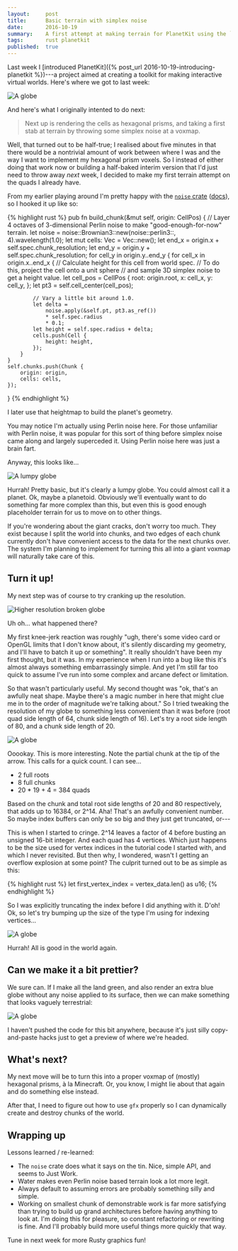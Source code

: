 ```yaml
---
layout:     post
title:      Basic terrain with simplex noise
date:       2016-10-19
summary:    A first attempt at making terrain for PlanetKit using the `noise` crate.
tags:       rust planetkit
published:  true
---
```


Last week I [introduced PlanetKit]({% post_url 2016-10-19-introducing-planetkit %})---a project aimed at creating a toolkit for making interactive virtual worlds. Here's where we got to last week:

![A globe](/images/globe-outside.png)

And here's what I originally intented to do next:

> Next up is rendering the cells as hexagonal prisms, and taking a first stab at terrain by throwing some simplex noise at a voxmap.

Well, that turned out to be half-true; I realised about five minutes in that there would be a nontrivial amount of work between where I was and the way I want to implement my hexagonal prism voxels. So I instead of either doing that work now or building a half-baked interim version that I'd just need to throw away _next_ week, I decided to make my first terrain attempt on the quads I already have.

From my earlier playing around I'm pretty happy with the [`noise` crate](https://crates.io/crates/noise) ([docs](https://docs.rs/noise/0.2.0/noise/)), so I hooked it up like so:

{% highlight rust %}
pub fn build_chunk(&mut self, origin: CellPos) {
    // Layer 4 octaves of 3-dimensional Perlin noise to make "good-enough-for-now" terrain.
    let noise = noise::Brownian3::new(noise::perlin3::<f64>, 4).wavelength(1.0);
    let mut cells: Vec<Cell> = Vec::new();
    let end_x = origin.x + self.spec.chunk_resolution;
    let end_y = origin.y + self.spec.chunk_resolution;
    for cell_y in origin.y..end_y {
        for cell_x in origin.x..end_x {
            // Calculate height for this cell from world spec.
            // To do this, project the cell onto a unit sphere
            // and sample 3D simplex noise to get a height value.
            let cell_pos = CellPos {
                root: origin.root,
                x: cell_x,
                y: cell_y,
            };
            let pt3 = self.cell_center(cell_pos);

            // Vary a little bit around 1.0.
            let delta =
                noise.apply(&self.pt, pt3.as_ref())
                * self.spec.radius
                * 0.1;
            let height = self.spec.radius + delta;
            cells.push(Cell {
                height: height,
            });
        }
    }
    self.chunks.push(Chunk {
        origin: origin,
        cells: cells,
    });
}
{% endhighlight %}

I later use that heightmap to build the planet's geometry.

You may notice I'm actually using Perlin noise here. For those unfamiliar with Perlin noise, it was popular for this sort of thing before simplex noise came along and largely superceded it. Using Perlin noise here was just a brain fart.

Anyway, this looks like...

![A lumpy globe](/images/terrain/basic-terrain.png)

Hurrah! Pretty basic, but it's clearly a lumpy globe. You could almost call it a planet. Ok, maybe a planetoid. Obviously we'll eventually want to do something far more complex than this, but even this is good enough placeholder terrain for us to move on to other things.

If you're wondering about the giant cracks, don't worry too much. They exist because I split the world into chunks, and two edges of each chunk currently don't have convenient access to the data for the next chunks over. The system I'm planning to implement for turning this all into a giant voxmap will naturally take care of this.


## Turn it up!

My next step was of course to try cranking up the resolution.

![Higher resolution broken globe](/images/terrain/high-res-terrain-missing-geometry.png)

Uh oh... what happened there?

My first knee-jerk reaction was roughly "ugh, there's some video card or OpenGL limits that I don't know about, it's silently discarding my geometry, and I'll have to batch it up or something". It really shouldn't have been my first thought, but it was. In my experience when I run into a bug like this it's almost always something embarrassingly simple. And yet I'm still far too quick to assume I've run into some complex and arcane defect or limitation.

So that wasn't particularly useful. My second thought was "ok, that's an awfully neat shape. Maybe there's a magic number in here that might clue me in to the order of magnitude we're talking about." So I tried tweaking the resolution of my globe to something less convenient than it was before (root quad side length of 64, chunk side length of 16). Let's try a root side length of 80, and a chunk side length of 20.

![A globe](/images/terrain/high-res-terrain-counting.png)

Ooookay. This is more interesting. Note the partial chunk at the tip of the arrow. This calls for a quick count. I can see...

- 2 full roots
- 8 full chunks
- 20 * 19 + 4 = 384 quads

Based on the chunk and total root side lengths of 20 and 80 respectively, that adds up to 16384, or 2^14. Aha! That's an awfully convenient number. So maybe index buffers can only be so big and they just get truncated, or---

This is when I started to cringe. 2^14 leaves a factor of 4 before busting an unsigned 16-bit integer. And each quad has 4 vertices. Which just happens to be the size used for vertex indices in the tutorial code I started with, and which I never revisited. But then why, I wondered, wasn't I getting an overflow explosion at some point? The culprit turned out to be as simple as this:

{% highlight rust %}
let first_vertex_index = vertex_data.len() as u16;
{% endhighlight %}

So I was explicitly truncating the index before I did anything with it. D'oh! Ok, so let's try bumping up the size of the type I'm using for indexing vertices...

![A globe](/images/terrain/high-res-terrain-working.png)

Hurrah! All is good in the world again.


## Can we make it a bit prettier?

We sure can. If I make all the land green, and also render an extra blue globe without any noise applied to its surface, then we can make something that looks vaguely terrestrial:

![A globe](/images/terrain/high-res-terrain-earth.png)

I haven't pushed the code for this bit anywhere, because it's just silly copy-and-paste hacks just to get a preview of where we're headed.


## What's next?

My next move will be to turn this into a proper voxmap of (mostly) hexagonal prisms, à la Minecraft. Or, you know, I might lie about that again and do something else instead.

After that, I need to figure out how to use `gfx` properly so I can dynamically create and destroy chunks of the world.


## Wrapping up

Lessons learned / re-learned:

- The `noise` crate does what it says on the tin. Nice, simple API, and seems to Just Work.
- Water makes even Perlin noise based terrain look a lot more legit.
- Always default to assuming errors are probably something silly and simple.
- Working on smallest chunk of demonstrable work is far more satisfying than trying to build up grand architectures before having anything to look at. I'm doing this for pleasure, so constant refactoring or rewriting is fine. And I'll probably build more useful things more quickly that way.

Tune in next week for more Rusty graphics fun!
